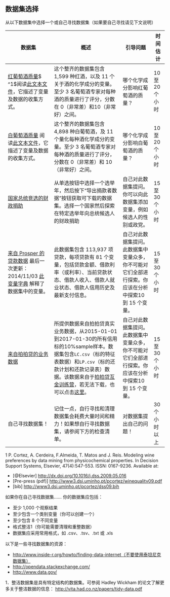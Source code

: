 ## 数据集选择



从以下数据集中选择⼀个或⾃⼰寻找数据集（如果要⾃⼰寻找请⻅下⽂说明）



| 数据集                                      | 概述                                       | 引导问题                                     | 时间估计       |
| ---------------------------------------- | ---------------------------------------- | ---------------------------------------- | ---------- |
| [红葡萄酒质量](https://raw.githubusercontent.com/udacity/new-dand-advanced-china/master/%E6%8E%A2%E7%B4%A2%E6%80%A7%E6%95%B0%E6%8D%AE%E5%88%86%E6%9E%90/%E9%A1%B9%E7%9B%AE/wineQualityReds.csv)$ ^1$阅读[此⽂本⽂件](https://raw.githubusercontent.com/udacity/new-dand-advanced-china/master/%E6%8E%A2%E7%B4%A2%E6%80%A7%E6%95%B0%E6%8D%AE%E5%88%86%E6%9E%90/%E9%A1%B9%E7%9B%AE/wineQualityInfo.txt)，它描述了变量及数据的收集⽅式。 | 这个整⻬的数据集包含1,599 种红酒，以及 11 个关于酒的化学成分的变量。⾄少 3 名葡萄酒专家对每种酒的质量进⾏了评分，分数在 0（⾮常差）和10（⾮常好）之间。 | 哪个化学成分影响红葡萄酒的质量？                         | 10 ⾄ 20个⼩时 |
| [⽩葡萄酒质量](https://raw.githubusercontent.com/udacity/new-dand-advanced-china/master/%E6%8E%A2%E7%B4%A2%E6%80%A7%E6%95%B0%E6%8D%AE%E5%88%86%E6%9E%90/%E9%A1%B9%E7%9B%AE/wineQualityWhites.csv) 阅读[此⽂本⽂件](https://raw.githubusercontent.com/udacity/new-dand-advanced-china/master/%E6%8E%A2%E7%B4%A2%E6%80%A7%E6%95%B0%E6%8D%AE%E5%88%86%E6%9E%90/%E9%A1%B9%E7%9B%AE/wineQualityInfo.txt)，它描述了变量及数据的收集⽅式。 | 这个整⻬的数据集包含4,898 种⽩葡萄酒，及 11个量化每种酒化学成分的变量。⾄少 3 名葡萄酒专家对每种酒的质量进⾏了评分，分数在 0（⾮常差）和 10（⾮常好）之间。 | 哪个化学成分影响⽩葡萄酒的质量？                         | 10 ⾄ 20个⼩时 |
| [国家总统竞选的财政捐助](http://classic.fec.gov/disclosurep/pnational.do) | 从单选按钮中选择⼀个选举年，然后按下“导出捐款者数据”按钮获取可下载的数据集。选择⼀个国家然后探索在特定选举年向总统候选⼈的财政捐助 | ⾃⼰对此数据集提问。你可以向此数据集添加变量，例如候选⼈的性别或政党。      | 15 ⾄ 30个⼩时 |
| [来⾃ Prosper 的贷款数据](https://github.com/udacity/new-dand-advanced-china/raw/master/%E6%8E%A2%E7%B4%A2%E6%80%A7%E6%95%B0%E6%8D%AE%E5%88%86%E6%9E%90/%E9%A1%B9%E7%9B%AE/prosperLoanData.csv) 最后⼀次更新：2014/11/03 [此变量字典](https://github.com/udacity/new-dand-advanced-china/blob/master/%E6%8E%A2%E7%B4%A2%E6%80%A7%E6%95%B0%E6%8D%AE%E5%88%86%E6%9E%90/%E9%A1%B9%E7%9B%AE/Prosper%2BLoan%2BData%2B-%2BVariable%2BDefinitions.xlsx) 解释了数据集中的变量。 | 此数据集包含 113,937 项贷款，每项贷款有 81 个变量，包括贷款⾦额、借款利率（或利率）、当前贷款状态、借款⼈收⼊、借款⼈就业状态、借款⼈信⽤历史及最新⽀付信息。 | ⾃⼰对此数据集提问。此数据集中变量众多，你不可能对它们全部进⾏探索。你应该在分析中探索10 到 15 个变量。 | 15 ⾄ 30个⼩时 |
| [来自拍拍贷的业务数据](https://github.com/udacity/new-dand-advanced-china/raw/master/%E6%8E%A2%E7%B4%A2%E6%80%A7%E6%95%B0%E6%8D%AE%E5%88%86%E6%9E%90/%E9%A1%B9%E7%9B%AE/ppdai_3_23.zip) | 所提供数据来自拍拍贷真实业务数据，从2015-01-01到2017-01-30的所有信用标的10%sample样本。数据集包含`LC.csv`（标的特征表数据）和`LP.csv`（标的还款计划和还款记录表）数据。该数据来自于[拍拍贷互金训练营](https://cdn.kesci.com/ppdai_3_23.zip)，若无法下载，也可以点击[这里](https://github.com/udacity/new-dand-advanced-china/raw/master/%E6%8E%A2%E7%B4%A2%E6%80%A7%E6%95%B0%E6%8D%AE%E5%88%86%E6%9E%90/%E9%A1%B9%E7%9B%AE/ppdai_3_23.zip)。 | ⾃⼰对此数据集提问。此数据集中变量众多，你不可能对它们全部进⾏探索。你应该在分析中探索10 到 15 个变量。 | 15 ⾄ 30个⼩时 |
| ⾃⼰寻找数据集！                                 | 记住⼀点，⾃⾏寻找和清理数据集会耗费⼤量时间和精⼒！如果想⾃⾏寻找数据集，请参阅下⽅的检查清单。 | 对数据集提出⾃⼰的问题！                             | 30 个⼩时以上   |



1 P. Cortez, A. Cerdeira, F.Almeida, T. Matos and J. Reis. Modeling wine preferences by data mining from
physicochemical properties. In Decision Support Systems, Elsevier, 47(4):547-553. ISSN: 0167-9236. Available at: 

* [@Elsevier] http://dx.doi.org/10.1016/j.dss.2009.05.016 
* [Pre-press (pdf)] http://www3.dsi.uminho.pt/pcortez/winequalitv09.pdf 
* [bib] http://www3.dsi.uminho.pt/pcortez/dss09.bih



如果你在⾃⼰寻找数据集……
你的数据集应包括：

* ⾄少 1,000 个观察结果
* ⾄少包含⼀个类别变量（你可以创建⼀个）
* ⾄少包含 8 个不同变量
* 格式整洁1（你可能需要清理和重整数据）
*  数据集应采⽤常⽤格式，如 .csv、.tsv、.txt 或 .xls

以下是⼀些寻找数据集的资源：

* http://www.inside-r.org/howto/finding-data-internet（不要使⽤泰坦尼克数据集）
* http://opendata.stackexchange.com/
* http://www.data.gov/

1．整洁数据集是具有特定结构的数据集。可参阅 Hadley Wickham 的论⽂了解更多关于整洁数据的信息：
http://vita.had.co.nz/papers/tidy-data.pdf
